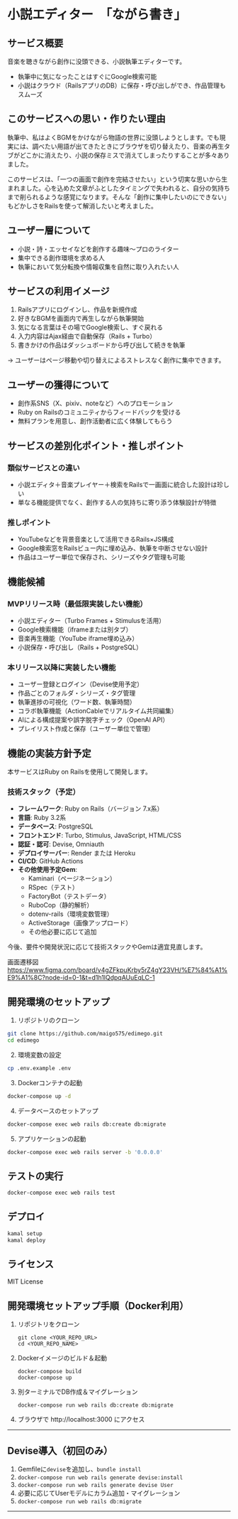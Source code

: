 # 小説エディター　「ながら書き」

## サービス概要
音楽を聴きながら創作に没頭できる、小説執筆エディターです。

- 執筆中に気になったことはすぐにGoogle検索可能
- 小説はクラウド（RailsアプリのDB）に保存・呼び出しができ、作品管理もスムーズ

## このサービスへの思い・作りたい理由
執筆中、私はよくBGMをかけながら物語の世界に没頭しようとします。でも現実には、調べたい用語が出てきたときにブラウザを切り替えたり、音楽の再生タブがどこかに消えたり、小説の保存ミスで消えてしまったりすることが多々ありました。

このサービスは、「一つの画面で創作を完結させたい」という切実な思いから生まれました。心を込めた文章がふとしたタイミングで失われると、自分の気持ちまで削られるような感覚になります。そんな「創作に集中したいのにできない」もどかしさをRailsを使って解消したいと考えました。

## ユーザー層について
- 小説・詩・エッセイなどを創作する趣味〜プロのライター
- 集中できる創作環境を求める人
- 執筆において気分転換や情報収集を自然に取り入れたい人

## サービスの利用イメージ
1. Railsアプリにログインし、作品を新規作成
2. 好きなBGMを画面内で再生しながら執筆開始
3. 気になる言葉はその場でGoogle検索し、すぐ戻れる
4. 入力内容はAjax経由で自動保存（Rails + Turbo）
5. 書きかけの作品はダッシュボードから呼び出して続きを執筆

→ ユーザーはページ移動や切り替えによるストレスなく創作に集中できます。

## ユーザーの獲得について
- 創作系SNS（X、pixiv、noteなど）へのプロモーション
- Ruby on Railsのコミュニティからフィードバックを受ける
- 無料プランを用意し、創作活動者に広く体験してもらう

## サービスの差別化ポイント・推しポイント
### 類似サービスとの違い
- 小説エディタ＋音楽プレイヤー＋検索をRailsで一画面に統合した設計は珍しい
- 単なる機能提供でなく、創作する人の気持ちに寄り添う体験設計が特徴

### 推しポイント
- YouTubeなどを背景音楽として活用できるRails×JS構成
- Google検索窓をRailsビュー内に埋め込み、執筆を中断させない設計
- 作品はユーザー単位で保存され、シリーズやタグ管理も可能

## 機能候補
### MVPリリース時（最低限実装したい機能）
- 小説エディター（Turbo Frames + Stimulusを活用）
- Google検索機能（iframeまたは別タブ）
- 音楽再生機能（YouTube iframe埋め込み）
- 小説保存・呼び出し（Rails + PostgreSQL）

### 本リリース以降に実装したい機能
- ユーザー登録とログイン（Devise使用予定）
- 作品ごとのフォルダ・シリーズ・タグ管理
- 執筆進捗の可視化（ワード数、執筆時間）
- コラボ執筆機能（ActionCableでリアルタイム共同編集）
- AIによる構成提案や誤字脱字チェック（OpenAI API）
- プレイリスト作成と保存（ユーザー単位で管理）

## 機能の実装方針予定
本サービスはRuby on Railsを使用して開発します。

### 技術スタック（予定）
- **フレームワーク**: Ruby on Rails（バージョン 7.x系）
- **言語**: Ruby 3.2系
- **データベース**: PostgreSQL
- **フロントエンド**: Turbo, Stimulus, JavaScript, HTML/CSS
- **認証・認可**: Devise, Omniauth
- **デプロイサーバー**: Render または Heroku
- **CI/CD**: GitHub Actions
- **その他使用予定Gem**:
    - Kaminari（ページネーション）
    - RSpec（テスト）
    - FactoryBot（テストデータ）
    - RuboCop（静的解析）
    - dotenv-rails（環境変数管理）
    - ActiveStorage（画像アップロード）
    - その他必要に応じて追加

今後、要件や開発状況に応じて技術スタックやGemは適宜見直します。

画面遷移図
https://www.figma.com/board/v4gZFkpuKrby5rZ4gY23VH/%E7%84%A1%E9%A1%8C?node-id=0-1&t=d1h1lQdpqAUuEqLC-1

## 開発環境のセットアップ
1. リポジトリのクローン
```bash
git clone https://github.com/maigo575/edimego.git
cd edimego
```

2. 環境変数の設定
```bash
cp .env.example .env
```

3. Dockerコンテナの起動
```bash
docker-compose up -d
```

4. データベースのセットアップ
```bash
docker-compose exec web rails db:create db:migrate
```

5. アプリケーションの起動
```bash
docker-compose exec web rails server -b '0.0.0.0'
```

## テストの実行
```bash
docker-compose exec web rails test
```

## デプロイ
```bash
kamal setup
kamal deploy
```

## ライセンス
MIT License

## 開発環境セットアップ手順（Docker利用）

1. リポジトリをクローン
   ```
   git clone <YOUR_REPO_URL>
   cd <YOUR_REPO_NAME>
   ```

2. Dockerイメージのビルド＆起動
   ```
   docker-compose build
   docker-compose up
   ```

3. 別ターミナルでDB作成＆マイグレーション
   ```
   docker-compose run web rails db:create db:migrate
   ```

4. ブラウザで http://localhost:3000 にアクセス

---

## Devise導入（初回のみ）

1. Gemfileに`devise`を追加し、`bundle install`
2. `docker-compose run web rails generate devise:install`
3. `docker-compose run web rails generate devise User`
4. 必要に応じてUserモデルにカラム追加・マイグレーション
5. `docker-compose run web rails db:migrate`

---
